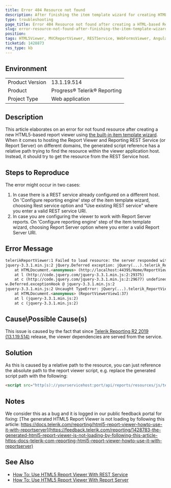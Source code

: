 ```yaml
---
title: Error 404 Resource not found
description: After finishing the item template wizard for creating HTML5-based report viewer with either separate hosing of the Reporting REST Service or Report Server connection, an error 404 is thrown in the browser console.
type: troubleshooting
page_title: Error 404 Resource not found after creating a HTML-based Report Viewer using the item template wizard
slug: error-resource-not-found-after-finishing-the-item-template-wizard
position: 
tags: HTML5Viewer, MVCReportViewer, RESTService, WebFormsViewer, AngularViewer
ticketid: 1428873
res_type: kb
---
```


## Environment
<table>
	<tbody>
		<tr>
			<td>Product Version</td>
			<td>13.1.19.514</td>
		</tr>
		<tr>
			<td>Product</td>
			<td>Progress® Telerik® Reporting</td>
		</tr>
		<tr>
			<td>Project Type</td>
			<td>Web application</td>
		</tr>
	</tbody>
</table>


## Description
This article elaborates on an error for not found resource after creating a new HTML5-based report viewer using [the built-in item template wizard](https://docs.telerik.com/reporting/html5-report-viewer-quick-start). 
When it comes to hosting the Report Viewer and Reporting REST Service (or Report Server) on different domains, the generated script reference has a relative path trying to find the resource within the viewer application host. Instead, it should try to get the resource from the REST Service host.

## Steps to Reproduce
The error might occur in two cases:
1. In case there is a REST service already configured on a different host. On 'Configure reporting engine' step of the item template wizard, choosing Rest service option and "Use existing REST service" where you enter a valid REST service URI.
2. In case you are configuring the viewer to work with Report Server reports.  On 'Configure reporting engine' step of the item template wizard, choosing Report Server option where you enter a valid Report Server URI.

## Error Message
```HTML
telerikReportViewer:1 Failed to load resource: the server responded with a status of 404 (Not Found)
jquery-3.3.1.min.js:2 jQuery.Deferred exception: jQuery(...).telerik_ReportViewer is not a function TypeError: jQuery(...).telerik_ReportViewer is not a function
    at HTMLDocument.<anonymous> (http://localhost:44395/Home/ReportViewerView1:37:46)
    at l (http://code.jquery.com/jquery-3.3.1.min.js:2:29375)
    at c (http://code.jquery.com/jquery-3.3.1.min.js:2:29677) undefined
w.Deferred.exceptionHook @ jquery-3.3.1.min.js:2
jquery-3.3.1.min.js:2 Uncaught TypeError: jQuery(...).telerik_ReportViewer is not a function
    at HTMLDocument.<anonymous> (ReportViewerView1:37)
    at l (jquery-3.3.1.min.js:2)
    at c (jquery-3.3.1.min.js:2)
```

## Cause\Possible Cause(s)
This issue is caused by the fact that since [Telerik Reporting R2 2019 (13.1.19.514)](https://www.telerik.com/support/whats-new/reporting/release-history/progress-telerik-reporting-r2-2019-13-1-19-514) release, the viewer dependencies are served from the service.

## Solution
As this is caused by a relative path to the resource, you can just reference the absolute path to the report viewer script, e.g. replace the generated script path with the following:

```HTML
<script src="http(s)://yourservicehost:port/api/reports/resources/js/telerikReportViewer"></script>
```

## Notes
We consider this as a bug and it is logged in our public feedback portal for fixing: [The generated HTML5 Report Viewer is not loading by following this article: https://docs.telerik.com/reporting/html5-report-viewer-howto-use-it-with-reportserver](https://feedback.telerik.com/reporting/1428783-the-generated-html5-report-viewer-is-not-loading-by-following-this-article-https-docs-telerik-com-reporting-html5-report-viewer-howto-use-it-with-reportserver)

## See Also
- [How To: Use HTML5 Report Viewer With REST Service](https://docs.telerik.com/reporting/html5-report-viewer-quick-start)
- [How To: Use HTML5 Report Viewer With Report Server](https://docs.telerik.com/reporting/html5-report-viewer-howto-use-it-with-reportserver)
